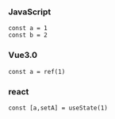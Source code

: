 ### JavaScript
```
const a = 1
const b = 2
```
### Vue3.0
```
const a = ref(1)
```

### react
```
const [a,setA] = useState(1)
```



